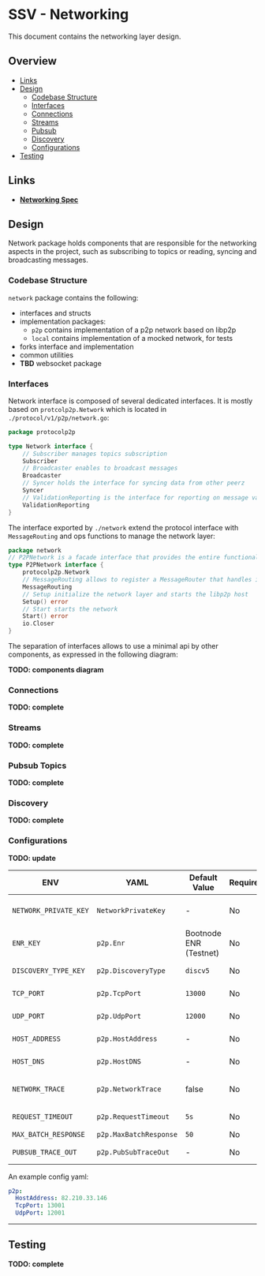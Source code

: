 # SSV - Networking

This document contains the networking layer design.

## Overview

- [Links](#links)
- [Design](#design)
  - [Codebase Structure](#codebase-structure)
  - [Interfaces](#Interfaces)
  - [Connections](#connections)
  - [Streams](#streams)
  - [Pubsub](#pubsub-topics)
  - [Discovery](#discovery)
  - [Configurations](#configurations)
- [Testing](#Testing)

## Links

- **[Networking Spec](/docs/specs/NETWORKING.md)**


## Design

Network package holds components that are responsible for the networking aspects in the project,
such as subscribing to topics or reading, syncing and broadcasting messages.

### Codebase Structure

`network` package contains the following:
- interfaces and structs
- implementation packages:
    - `p2p` contains implementation of a p2p network based on libp2p
    - `local` contains implementation of a mocked network, for tests
- forks interface and implementation
- common utilities
- **TBD** websocket package

### Interfaces

Network interface is composed of several dedicated interfaces.
It is mostly based on `protcolp2p.Network` which is located in `./protocol/v1/p2p/network.go`:

```go 
package protocolp2p

type Network interface {
    // Subscriber manages topics subscription
	Subscriber
	// Broadcaster enables to broadcast messages
	Broadcaster
	// Syncer holds the interface for syncing data from other peerz
	Syncer
	// ValidationReporting is the interface for reporting on message validation results
	ValidationReporting
}
```

The interface exported by `./network` extend the protocol interface with `MessageRouting` 
and ops functions to manage the network layer:

```go
package network
// P2PNetwork is a facade interface that provides the entire functionality of the different network interfaces
type P2PNetwork interface {
	protocolp2p.Network
    // MessageRouting allows to register a MessageRouter that handles incoming connections
    MessageRouting
	// Setup initialize the network layer and starts the libp2p host
	Setup() error
	// Start starts the network
	Start() error
    io.Closer
}
```

The separation of interfaces allows to use a minimal api by other components, as expressed in the following diagram:

**TODO: components diagram**

### Connections

**TODO: complete**

### Streams

**TODO: complete**

### Pubsub Topics

**TODO: complete**

### Discovery

**TODO: complete**

### Configurations

**TODO: update**

| ENV                  | YAML                 | Default Value          | Required |  Description                           |
| ---                  | ---                  | ---                    | ---      | ---                                    |
| `NETWORK_PRIVATE_KEY`| `NetworkPrivateKey`  | -                      | No       | Key to use for libp2p/network identity |
| `ENR_KEY`            | `p2p.Enr`            | Bootnode ENR (Testnet) | No       | Bootnode ENR                           |
| `DISCOVERY_TYPE_KEY` | `p2p.DiscoveryType`  | `discv5`               | No       | discovery method                       |
| `TCP_PORT`           | `p2p.TcpPort`        | `13000`                | No       | TCP port to use                        |
| `UDP_PORT`           | `p2p.UdpPort`        | `12000`                | No       | UDP port to use                        |
| `HOST_ADDRESS`       | `p2p.HostAddress`    | -                      | No       | External IP address                    |
| `HOST_DNS`           | `p2p.HostDNS`        | -                      | No       | External DNS address                   |
| `NETWORK_TRACE`      | `p2p.NetworkTrace`   | false                  | No       | Flag to turn on/off network trace logs |
| `REQUEST_TIMEOUT`    | `p2p.RequestTimeout` | `5s`                   | No       | Requests timeout                       |
| `MAX_BATCH_RESPONSE` |`p2p.MaxBatchResponse`| `50`                   | No       | Max batch size                         |
| `PUBSUB_TRACE_OUT`   | `p2p.PubSubTraceOut` | -                      | No       | PubSub trace output file               |

An example config yaml:
```yaml
p2p:
  HostAddress: 82.210.33.146
  TcpPort: 13001
  UdpPort: 12001
```

---

## Testing

**TODO: complete**


